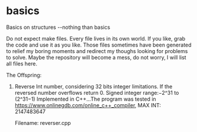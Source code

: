 # basics
Basics on structures --nothing than basics

Do not expect make files. Every file lives in its own world. If you like, grab the code and use it as you like.
Those files sometimes have been generated to relief my boring moments and redirect my thoughs looking for problems to solve.
Maybe the repository will become a mess, do not worry, I will list all files here.

The Offspring:

1. Reverse Int number, considering 32 bits integer limitations. If the reversed number overflows return 0. Signed integer range:−2^31 to (2^31−1)
   Implemented in C++...The program was tested in https://www.onlinegdb.com/online_c++_compiler, MAX INT: 2147483647
   
   Filename: reverser.cpp

  
